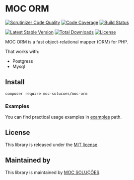 # MOC ORM

[![Scrutinizer Code Quality](https://scrutinizer-ci.com/g/maikees/moc-orm/badges/quality-score.png?b=master)](https://scrutinizer-ci.com/g/maikees/moc-orm/?branch=master)
[![Code Coverage](https://scrutinizer-ci.com/g/maikees/moc-orm/badges/coverage.png?b=master)](https://scrutinizer-ci.com/g/maikees/moc-orm/?branch=master)
[![Build Status](https://scrutinizer-ci.com/g/maikees/moc-orm/badges/build.png?b=master)](https://scrutinizer-ci.com/g/maikees/moc-orm/build-status/master)

[![Latest Stable Version](https://poser.pugx.org/moc-solucoes/moc-orm/v/stable)](https://packagist.org/packages/moc-solucoes/moc-orm) [![Total Downloads](https://poser.pugx.org/moc-solucoes/moc-orm/downloads)](https://packagist.org/packages/moc-solucoes/moc-orm) [![License](https://poser.pugx.org/moc-solucoes/moc-orm/license)](https://packagist.org/packages/moc-solucoes/moc-orm)


MOC ORM is a fast object-relational mapper (ORM) for PHP.

That works with:
* Postgress
* Mysql

## Install

`composer require moc-solucoes/moc-orm`

### Examples

You can find practical usage examples in [examples](https://github.com/maikees/moc-orm/tree/master/examples) path.

## License

This library is released under the [MIT license](https://github.com/maikees/moc-orm/blob/master/LICENSE).

## Maintained by

This library is maintained by [MOC SOLUÇÕES](http://mocsolucoes.com.br).
